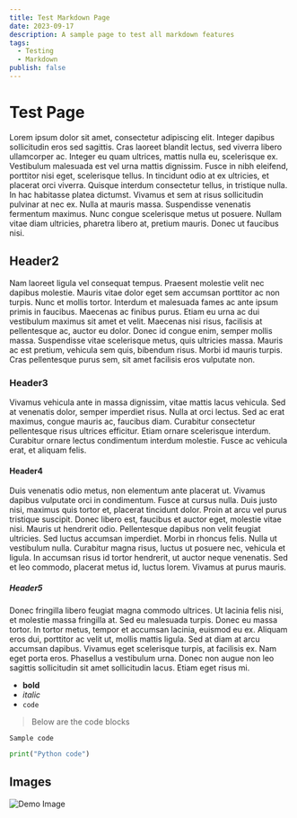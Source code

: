 ```yaml
---
title: Test Markdown Page
date: 2023-09-17
description: A sample page to test all markdown features
tags:
  - Testing
  - Markdown
publish: false
---
```

# Test Page

Lorem ipsum dolor sit amet, consectetur adipiscing elit. Integer dapibus sollicitudin eros sed sagittis. Cras laoreet blandit lectus, sed viverra libero ullamcorper ac. Integer eu quam ultrices, mattis nulla eu, scelerisque ex. Vestibulum malesuada est vel urna mattis dignissim. Fusce in nibh eleifend, porttitor nisi eget, scelerisque tellus. In tincidunt odio at ex ultricies, et placerat orci viverra. Quisque interdum consectetur tellus, in tristique nulla. In hac habitasse platea dictumst. Vivamus et sem at risus sollicitudin pulvinar at nec ex. Nulla at mauris massa. Suspendisse venenatis fermentum maximus. Nunc congue scelerisque metus ut posuere. Nullam vitae diam ultricies, pharetra libero at, pretium mauris. Donec ut faucibus nisi.

## Header2

Nam laoreet ligula vel consequat tempus. Praesent molestie velit nec dapibus molestie. Mauris vitae dolor eget sem accumsan porttitor ac non turpis. Nunc et mollis tortor. Interdum et malesuada fames ac ante ipsum primis in faucibus. Maecenas ac finibus purus. Etiam eu urna ac dui vestibulum maximus sit amet et velit. Maecenas nisi risus, facilisis at pellentesque ac, auctor eu dolor. Donec id congue enim, semper mollis massa. Suspendisse vitae scelerisque metus, quis ultricies massa. Mauris ac est pretium, vehicula sem quis, bibendum risus. Morbi id mauris turpis. Cras pellentesque purus sem, sit amet facilisis eros vulputate non.

### Header3

Vivamus vehicula ante in massa dignissim, vitae mattis lacus vehicula. Sed at venenatis dolor, semper imperdiet risus. Nulla at orci lectus. Sed ac erat maximus, congue mauris ac, faucibus diam. Curabitur consectetur pellentesque risus ultrices efficitur. Etiam ornare scelerisque interdum. Curabitur ornare lectus condimentum interdum molestie. Fusce ac vehicula erat, et aliquam felis.

#### Header4

Duis venenatis odio metus, non elementum ante placerat ut. Vivamus dapibus vulputate orci in condimentum. Fusce at cursus nulla. Duis justo nisi, maximus quis tortor et, placerat tincidunt dolor. Proin at arcu vel purus tristique suscipit. Donec libero est, faucibus et auctor eget, molestie vitae nisi. Mauris ut hendrerit odio. Pellentesque dapibus non velit feugiat ultricies. Sed luctus accumsan imperdiet. Morbi in rhoncus felis. Nulla ut vestibulum nulla. Curabitur magna risus, luctus ut posuere nec, vehicula et ligula. In accumsan risus id tortor hendrerit, ut auctor neque venenatis. Sed et leo commodo, placerat metus id, luctus lorem. Vivamus at purus mauris.

##### Header5

Donec fringilla libero feugiat magna commodo ultrices. Ut lacinia felis nisi, et molestie massa fringilla at. Sed eu malesuada turpis. Donec eu massa tortor. In tortor metus, tempor et accumsan lacinia, euismod eu ex. Aliquam eros dui, porttitor ac velit ut, mollis mattis ligula. Sed at diam at arcu accumsan dapibus. Vivamus eget scelerisque turpis, at facilisis ex. Nam eget porta eros. Phasellus a vestibulum urna. Donec non augue non leo sagittis sollicitudin sit amet sollicitudin lacus. Etiam eget risus mi.

- **bold**
- *italic*
- `code`

> Below are the code blocks

```
Sample code
```

```python
print("Python code")
```

## Images

![Demo Image](../public/images/devport.png)